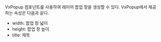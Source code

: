 VxPopup 컴포넌트를 사용하여 레이어 팝업 창을 생성할 수 있다. VxPopup에서 제공하는 속성은 다음과 같다.
- width: 팝업 창 넓이
- height: 팝업 창 높이
- title: 제목

